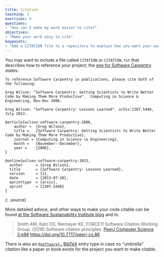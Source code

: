 ```yaml
---
title: Citation
teaching: 2
exercises: 0
questions:
- "How can I make my work easier to cite?"
objectives:
- "Make your work easy to cite"
keypoints:
- "Add a CITATION file to a repository to explain how you want your work cited."
---
```


You may want to include a file called `CITATION` or `CITATION.txt`
that describes how to reference your project;
the [one for Software
Carpentry](https://github.com/swcarpentry/website/blob/gh-pages/CITATION)
states:

~~~
To reference Software Carpentry in publications, please cite both of the following:

Greg Wilson: "Software Carpentry: Getting Scientists to Write Better
Code by Making Them More Productive".  Computing in Science &
Engineering, Nov-Dec 2006.

Greg Wilson: "Software Carpentry: Lessons Learned". arXiv:1307.5448,
July 2013.

@article{wilson-software-carpentry-2006,
    author =  {Greg Wilson},
    title =   {Software Carpentry: Getting Scientists to Write Better Code by Making Them More Productive},
    journal = {Computing in Science \& Engineering},
    month =   {November--December},
    year =    {2006},
}

@online{wilson-software-carpentry-2013,
  author      = {Greg Wilson},
  title       = {Software Carpentry: Lessons Learned},
  version     = {1},
  date        = {2013-07-20},
  eprinttype  = {arxiv},
  eprint      = {1307.5448}
}
~~~
{: .source}

More detailed advice, and other ways to make your code citable can be found
[at the Software Sustainability Institute blog](https://www.software.ac.uk/how-cite-and-describe-software) and in:

>  Smith AM, Katz DS, Niemeyer KE, FORCE11 Software Citation Working Group. 
>  (2016) Software citation principles. [PeerJ Computer Science 2:e86](https://peerj.com/articles/cs-86/) https://doi.org/10.7717/peerj-cs.86

There is also an [`@software{…`](https://www.google.de/search?q=git+citation+%22%40software%7B%22) 
[BibTeX](https://www.ctan.org/pkg/bibtex) entry type in case
no "umbrella" citation like a paper or book exists for the project you want to
make citable.

